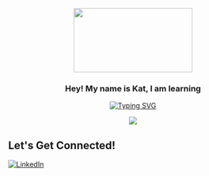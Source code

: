 <div align='center'>
 <image src="https://media.giphy.com/media/DdHspapm5FbWhQPwtG/giphy.gif" width="240" height="130" >
</div>

<h3 align="center">
  Hey! My name is Kat, I am learning
</h3>

<p align="center">
<a href="https://git.io/typing-svg"><img src="https://readme-typing-svg.demolab.com?font=Silkscreen&duration=5027&pause=1000&color=7591F7&center=true&width=435&lines=how+to+code" alt="Typing SVG" /></a>
<p>

<p align="center">
<a href="https://github.com/anuraghazra/github-readme-stats">
  <img align="center" src="https://github-readme-stats.vercel.app/api?username=kmaikat&show_icons=true&theme=buefy&title_color=7591F7&icon_color=F79DF3&count_private=true" />
</a>
<p>



## Let's Get Connected!
<a href="https://www.linkedin.com/in/kpmai20/" target="_blank">![LinkedIn](https://img.shields.io/badge/linkedin-%230077B5.svg?style=for-the-badge&logo=linkedin&logoColor=white)</a>
